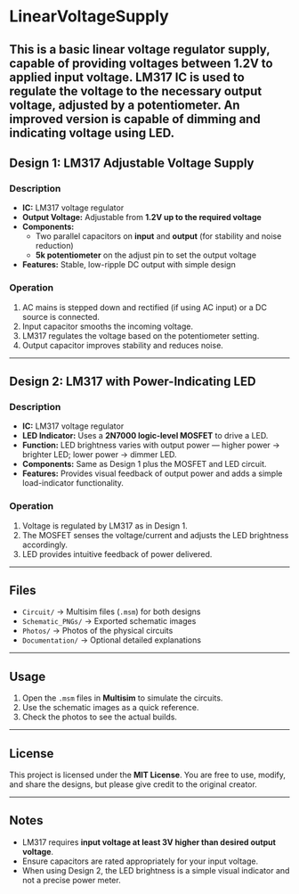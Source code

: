 # LinearVoltageSupply
This is a basic linear voltage regulator supply, capable of providing voltages between 1.2V to applied input voltage. LM317 IC is used to regulate the voltage to the necessary output voltage, adjusted by a potentiometer. An improved version is capable of dimming and indicating voltage using LED.
---

## **Design 1: LM317 Adjustable Voltage Supply**

### **Description**
- **IC:** LM317 voltage regulator
- **Output Voltage:** Adjustable from **1.2V up to the required voltage**
- **Components:**
  - Two parallel capacitors on **input** and **output** (for stability and noise reduction)
  - **5k potentiometer** on the adjust pin to set the output voltage
- **Features:** Stable, low-ripple DC output with simple design

### **Operation**
1. AC mains is stepped down and rectified (if using AC input) or a DC source is connected.
2. Input capacitor smooths the incoming voltage.
3. LM317 regulates the voltage based on the potentiometer setting.
4. Output capacitor improves stability and reduces noise.

---

## **Design 2: LM317 with Power-Indicating LED**

### **Description**
- **IC:** LM317 voltage regulator
- **LED Indicator:** Uses a **2N7000 logic-level MOSFET** to drive a LED.
- **Function:** LED brightness varies with output power — higher power → brighter LED; lower power → dimmer LED.
- **Components:** Same as Design 1 plus the MOSFET and LED circuit.
- **Features:** Provides visual feedback of output power and adds a simple load-indicator functionality.

### **Operation**
1. Voltage is regulated by LM317 as in Design 1.
2. The MOSFET senses the voltage/current and adjusts the LED brightness accordingly.
3. LED provides intuitive feedback of power delivered.

---

## **Files**
- `Circuit/` → Multisim files (`.msm`) for both designs  
- `Schematic_PNGs/` → Exported schematic images  
- `Photos/` → Photos of the physical circuits  
- `Documentation/` → Optional detailed explanations

---

## **Usage**
1. Open the `.msm` files in **Multisim** to simulate the circuits.
2. Use the schematic images as a quick reference.
3. Check the photos to see the actual builds.

---

## **License**
This project is licensed under the **MIT License**. You are free to use, modify, and share the designs, but please give credit to the original creator.

---

## **Notes**
- LM317 requires **input voltage at least 3V higher than desired output voltage**.  
- Ensure capacitors are rated appropriately for your input voltage.  
- When using Design 2, the LED brightness is a simple visual indicator and not a precise power meter.  

